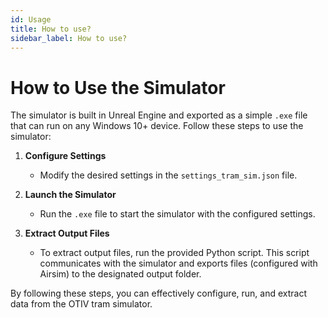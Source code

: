 ```yaml
---
id: Usage
title: How to use?
sidebar_label: How to use?
---
```


# How to Use the Simulator

The simulator is built in Unreal Engine and exported as a simple `.exe` file that can run on any Windows 10+ device. Follow these steps to use the simulator:

1. **Configure Settings**
   - Modify the desired settings in the `settings_tram_sim.json` file. 

2. **Launch the Simulator**
   - Run the `.exe` file to start the simulator with the configured settings.

3. **Extract Output Files**
   - To extract output files, run the provided Python script. This script communicates with the simulator and exports files (configured with Airsim) to the designated output folder.

By following these steps, you can effectively configure, run, and extract data from the OTIV tram simulator.
